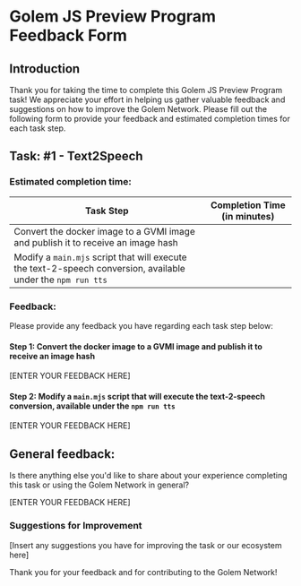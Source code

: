 # Golem JS Preview Program Feedback Form

## Introduction

Thank you for taking the time to complete this Golem JS Preview Program task!
We appreciate your effort in helping us gather valuable feedback and suggestions on how to improve the Golem Network.
Please fill out the following form to provide your feedback and estimated completion times for each task step.

## Task: #1 - Text2Speech

### Estimated completion time:

| Task Step                                                                                                    | Completion Time (in minutes) |
| ------------------------------------------------------------------------------------------------------------ | ---------------------------- |
| Convert the docker image to a GVMI image and publish it to receive an image hash                             |                              |
| Modify a `main.mjs` script that will execute the text-2-speech conversion, available under the `npm run tts` |                              |

### Feedback:

Please provide any feedback you have regarding each task step below:

#### Step 1: Convert the docker image to a GVMI image and publish it to receive an image hash

[ENTER YOUR FEEDBACK HERE]

#### Step 2: Modify a `main.mjs` script that will execute the text-2-speech conversion, available under the `npm run tts`

[ENTER YOUR FEEDBACK HERE]

## General feedback:

Is there anything else you'd like to share about your experience
completing this task or using the Golem Network in general?

[ENTER YOUR FEEDBACK HERE]

### Suggestions for Improvement

[Insert any suggestions you have for improving the task or our ecosystem here]

Thank you for your feedback and for contributing to the Golem Network!
